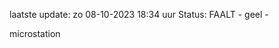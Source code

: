 laatste update: 
zo 08-10-2023 18:34   uur 
Status: FAALT - geel - 
<div class="service Y">microstation</div>